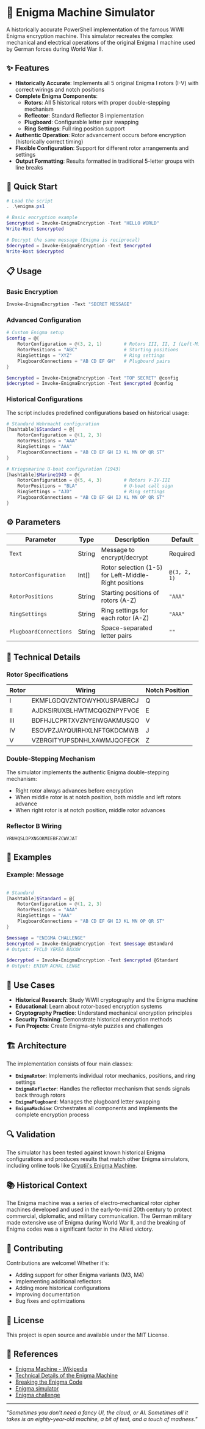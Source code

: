 # 🔐 Enigma Machine Simulator

A historically accurate PowerShell implementation of the famous WWII Enigma encryption machine. This simulator recreates the complex mechanical and electrical operations of the original Enigma I machine used by German forces during World War II.

## ✨ Features

- **Historically Accurate**: Implements all 5 original Enigma I rotors (I-V) with correct wirings and notch positions
- **Complete Enigma Components**:
  - **Rotors**: All 5 historical rotors with proper double-stepping mechanism
  - **Reflector**: Standard Reflector B implementation
  - **Plugboard**: Configurable letter pair swapping
  - **Ring Settings**: Full ring position support
- **Authentic Operation**: Rotor advancement occurs before encryption (historically correct timing)
- **Flexible Configuration**: Support for different rotor arrangements and settings
- **Output Formatting**: Results formatted in traditional 5-letter groups with line breaks

## 🚀 Quick Start

```powershell
# Load the script
. .\enigma.ps1

# Basic encryption example
$encrypted = Invoke-EnigmaEncryption -Text "HELLO WORLD"
Write-Host $encrypted

# Decrypt the same message (Enigma is reciprocal)
$decrypted = Invoke-EnigmaEncryption -Text $encrypted
Write-Host $decrypted
```

## 📋 Usage

### Basic Encryption

```powershell
Invoke-EnigmaEncryption -Text "SECRET MESSAGE"
```

### Advanced Configuration

```powershell
# Custom Enigma setup
$config = @{
    RotorConfiguration = @(3, 2, 1)        # Rotors III, II, I (Left-Middle-Right)
    RotorPositions = "ABC"                 # Starting positions
    RingSettings = "XYZ"                   # Ring settings
    PlugboardConnections = "AB CD EF GH"   # Plugboard pairs
}

$encrypted = Invoke-EnigmaEncryption -Text "TOP SECRET" @config
$decrypted = Invoke-EnigmaEncryption -Text $encrypted @config
```

### Historical Configurations

The script includes predefined configurations based on historical usage:

```powershell
# Standard Wehrmacht configuration
[hashtable]$Standard = @{
    RotorConfiguration = @(1, 2, 3) 
    RotorPositions = "AAA"
    RingSettings = "AAA"
    PlugboardConnections = "AB CD EF GH IJ KL MN OP QR ST"
}

# Kriegsmarine U-boat configuration (1943)
[hashtable]$Marine1943 = @{
    RotorConfiguration = @(5, 4, 3)        # Rotors V-IV-III
    RotorPositions = "BLA"                 # U-boat call sign
    RingSettings = "AJD"                   # Ring settings
    PlugboardConnections = "AB CD EF GH IJ KL MN OP QR ST"
}
```

## ⚙️ Parameters

| Parameter | Type | Description | Default |
|-----------|------|-------------|---------|
| `Text` | String | Message to encrypt/decrypt | Required |
| `RotorConfiguration` | Int[] | Rotor selection (1-5) for Left-Middle-Right positions | `@(3, 2, 1)` |
| `RotorPositions` | String | Starting positions of rotors (A-Z) | `"AAA"` |
| `RingSettings` | String | Ring settings for each rotor (A-Z) | `"AAA"` |
| `PlugboardConnections` | String | Space-separated letter pairs | `""` |

## 🔧 Technical Details

### Rotor Specifications

| Rotor | Wiring | Notch Position |
|-------|--------|----------------|
| I | EKMFLGDQVZNTOWYHXUSPAIBRCJ | Q |
| II | AJDKSIRUXBLHWTMCQGZNPYFVOE | E |
| III | BDFHJLCPRTXVZNYEIWGAKMUSQO | V |
| IV | ESOVPZJAYQUIRHXLNFTGKDCMWB | J |
| V | VZBRGITYUPSDNHLXAWMJQOFECK | Z |

### Double-Stepping Mechanism

The simulator implements the authentic Enigma double-stepping mechanism:
- Right rotor always advances before encryption
- When middle rotor is at notch position, both middle and left rotors advance
- When right rotor is at notch position, middle rotor advances

### Reflector B Wiring

```
YRUHQSLDPXNGOKMIEBFZCWVJAT
```

## 📖 Examples

### Example: Message

```powershell

# Standard
[hashtable]$Standard = @{
    RotorConfiguration = @(1, 2, 3) 
    RotorPositions = "AAA"
    RingSettings = "AAA"
    PlugboardConnections = "AB CD EF GH IJ KL MN OP QR ST"
}

$message = "ENIGMA CHALLENGE"
$encrypted = Invoke-EnigmaEncryption -Text $message @Standard
# Output: FYCLD YEKEA BAXXW

$decrypted = Invoke-EnigmaEncryption -Text $encrypted @Standard
# Output: ENIGM ACHAL LENGE
```

## 🎯 Use Cases

- **Historical Research**: Study WWII cryptography and the Enigma machine
- **Educational**: Learn about rotor-based encryption systems
- **Cryptography Practice**: Understand mechanical encryption principles
- **Security Training**: Demonstrate historical encryption methods
- **Fun Projects**: Create Enigma-style puzzles and challenges

## 🏗️ Architecture

The implementation consists of four main classes:

- **`EnigmaRotor`**: Implements individual rotor mechanics, positions, and ring settings
- **`EnigmaReflector`**: Handles the reflector mechanism that sends signals back through rotors
- **`EnigmaPlugboard`**: Manages the plugboard letter swapping
- **`EnigmaMachine`**: Orchestrates all components and implements the complete encryption process

## 🔍 Validation

The simulator has been tested against known historical Enigma configurations and produces results that match other Enigma simulators, including online tools like [Cryptii's Enigma Machine](https://cryptii.com/pipes/enigma-machine).

## 📚 Historical Context

The Enigma machine was a series of electro-mechanical rotor cipher machines developed and used in the early-to-mid 20th century to protect commercial, diplomatic, and military communication. The German military made extensive use of Enigma during World War II, and the breaking of Enigma codes was a significant factor in the Allied victory.

## 🤝 Contributing

Contributions are welcome! Whether it's:
- Adding support for other Enigma variants (M3, M4)
- Implementing additional reflectors
- Adding more historical configurations
- Improving documentation
- Bug fixes and optimizations

## 📄 License

This project is open source and available under the MIT License.

## 🔗 References

- [Enigma Machine - Wikipedia](https://en.wikipedia.org/wiki/Enigma_machine)
- [Technical Details of the Enigma Machine](https://www.cryptomuseum.com/crypto/enigma/)
- [Breaking the Enigma Code](https://www.bletchleypark.org.uk/our-story/enigma)
- [Enigma simulator](https://cryptii.com/pipes/enigma-machine)
- [Enigma challenge](https://bitfabrik.io/blog/index.php?id_post=247)
---

*"Sometimes you don't need a fancy UI, the cloud, or AI. Sometimes all it takes is an eighty-year-old machine, a bit of text, and a touch of madness."*
